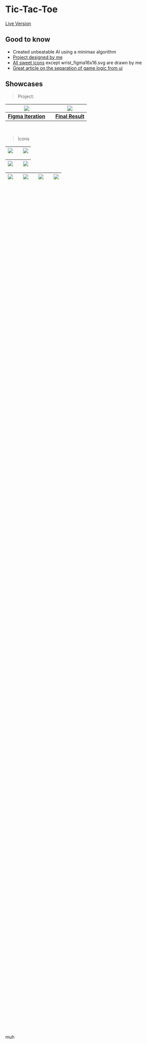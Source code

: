 # Tic-Tac-Toe

[Live Version](https://egrrqq.github.io/tic-tac-toe/)

## Good to know

- Created unbeatable AI using a minimax algorithm
- [Project designed by me](https://www.figma.com/file/hJdWU9I8FTFfyd0fDmgNs0/gameboy_tct?type=design&node-id=35%3A36380&mode=design&t=qx9HBYvzRwqLcfZX-1)
- [All sweet icons](public/icons/) except wrist_figma16x16.svg are drawn by me
- [Great article on the separation of game logic from ui](https://www.ayweb.dev/blog/building-a-house-from-the-inside-out)

## Showcases

> Project:

| [![](https://i.ibb.co/FbZJxSk/figmaiteration.png)](https://www.figma.com/file/hJdWU9I8FTFfyd0fDmgNs0/gameboy_tct?type=design&node-id=35%3A36380&mode=design&t=qx9HBYvzRwqLcfZX-1) |     | [![](https://i.ibb.co/Wc8BtF8/mysweetconsole.png)](https://egrrqq.github.io/tic-tac-toe/) |      
|----------------------------------------------------------------------------------------------------|-----|----------------------------------------------------------------------------------------------------|      
| [**Figma Iteration**](https://www.figma.com/file/hJdWU9I8FTFfyd0fDmgNs0/gameboy_tct?type=design&node-id=35%3A36380&mode=design&t=qx9HBYvzRwqLcfZX-1)                                                             |     | [**Final Result**](https://egrrqq.github.io/tic-tac-toe/)                                                               | 

<br>

> Icons

| [![](https://i.ibb.co/dQ6nRt2/robo-front.png)](public/icons/robo_front.svg) |     | [![](https://i.ibb.co/7CFGnC7/robo.png)](public/icons/robo.svg) |      
|----------------------------------------------------------------------------------------------------|-----|----------------------------------------------------------------------------------------------------|   

| [![](https://i.ibb.co/svW4X8c/person-front.png)](public/icons/person_front.svg) |     | [![](https://i.ibb.co/2vLHhLw/person.png)](public/icons/person.svg) |      
|----------------------------------------------------------------------------------------------------|-----|----------------------------------------------------------------------------------------------------|         

| [![](https://i.ibb.co/Kx8Kfwn/cursor.png)](public/icons/cursor.svg) |     | [![](https://i.ibb.co/94QNmhW/o-mark.png)](public/icons/o_mark.svg) |      | [![](https://i.ibb.co/54tfKc7/x-mark.png)](public/icons/x_mark.svg) |       | [![](https://i.ibb.co/fpL88bk/return.png)](public/icons/return.svg) |    
|----------------------------------------|-----|----------------------------------------------|--|----------------------------------------------|--|----------------------------------------------|     

<br>
<br>
<br>
<br>
<br>
<br>
<br>
<br>
<br>
<br>
<br>
<br>
<br>
<br>
<br>
<br>
<br>
<br>
<br>
<br>
<br>
<br>
<br>
<br>
<br>
<br>
<br>
<br>
<br>
<br>
<br>
<br>
<br>
<br>
<br>
<br>
<br>
<br>
<br>
<br>
<br>
<br>
<br>
<br>
<br>
<br>
<br>
<br>
<br>
<br>
<br>
<br>
<br>
<br>
<br>
<br>
<br>
<br>
<br>
<br>
<br>
<br>
<br>
<br>
<br>
<br>
<br>
<br>
<br>
<br>
<br>
<br>
<br>
<br>
<br>
<br>
<br>
<br>
<br>
<br>
<br>
<br>
<br>
<br>
<br>
<br>
<br>
<br>
<br>
<br>
<br>
<br>
<br>
<br>
<br>
<br>
<br>
<br>
<br>
<br>
<br>
<br>
<br>
<br>
<br>
<br>
<br>
<br>
<br>
<br>
<br>
<br>
<br>
<br>
<br>
<br>
<br>
<br>
<br>
<br>
<br>
<br>
<br>
<br>
<br>
<br>
<br>
<br>
<br>
<br>
<br>
<br>
<br>
<br>
<br>
<br>
<br>
<br>
<br>
<br>
<br>
<br>
<br>
<br>
<br>
<br>
<br>
<br>
<br>
<br>
<br>
<br>
<br>
<br>
<br>
<br>

muh

